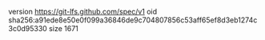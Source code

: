 version https://git-lfs.github.com/spec/v1
oid sha256:a91ede8e50e0f099a36846de9c704807856c53aff65ef8d3eb1274c3c0d95330
size 1671
